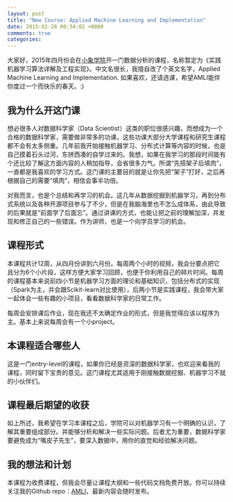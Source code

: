 ```yaml
---
layout: post
title: "New Course: Applied Machine Learning and Implementation"
date: 2015-02-28 00:34:02 +0800
comments: true
categories: 
---
```


大家好，2015年四月份会在[小象学院](www.chinahadoop.cn)开一门数据分析的课程，名称暂定为《实践机器学习算法详解及工程实现》。中文名很长，我擅自改了个英文名字，Applied Machine Learning and Implementation. 如果喜欢，还请选课，希望AMLI能伴你度过一个而快乐的春天。:)

## 我为什么开这门课

想必很多人对数据科学家（Data Scientist）这类的职位很感兴趣，而想成为一个合格的数据科学家，需要做非常多的功课，这些功课大部分大学课程和研究生课程都不会有太多侧重。几年前我开始接触机器学习、分布式计算等内容的时候，也是自己摸着石头过河，东拼西凑的自学过来的。我想，如果在我学习的那段时间能有个还比较了解这方面内容的人稍加指导，会省很多力气。所谓“先搭架子后填肉”，一直都是我喜欢的学习方式。这门课的主要目的就是让你先把“架子”打好，之后再根据自己的需要“填肉”，相信会事半功倍。

对我而言，也是个总结和再学习的机会。这几年从数据挖掘到机器学习，再到分布式系统以及各种开源项目参与了不少，但是在我脑海里也不怎么成体系，由此导致的后果就是“前面学了后面忘”。通过讲课的方式，也能让把之前的理解加深，并发现和修正自己的一些错误。作为讲师，也是一个向学员学习的机会。

## 课程形式

本课程共计12周，从四月份讲到六月份。每周两个小时的视频，我会分要点把它且分为6个小片段，这样方便大家学习回顾，也便于你利用自己的碎片时间。每周的课程基本来说前四小节是机器学习方面的理论和基础知识，包括分布式的实现（Spark为主，并会跟Scikit-learn对比使用），后两小节是实践课程，我会带大家一起体会一些有趣的小项目，看看数据科学家的日常工作。

每周会安排课后作业，现在我还不太确定作业的形式，但是我觉得应该以程序为主。基本上来说每周会有一个小project。

## 本课程适合哪些人

这是一门entry-level的课程，如果你已经是资深的数据科学家，也欢迎来看我的课程，同时留下宝贵的意见。这门课程尤其适用于刚接触数据挖掘、机器学习不就的小伙伴们。

## 课程最后期望的收获

如上所述，我希望在学习本课程之后，学院可以对机器学习有一个明确的认识，了解其重要组成部分。并能够分析和解决一些实际问题。后者尤为重要，数据科学家要避免成为“嘴皮子先生”，要深入数据中，用你的直觉和经验解决问题。

## 我的想法和计划

本课程为收费课程，但我会尽量让课程大纲和一些代码文档免费开放。你可以持续关注我的Github repo：[AMLI](https://github.com/yinxusen/AMLI)，最新内容会随时发布。
